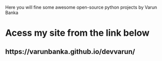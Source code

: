 Here you will fine some awesome open-source  python projects by Varun Banka

<h1>Acess my site from the link below </h1>
<h2> https://varunbanka.github.io/devvarun/ </h2>
